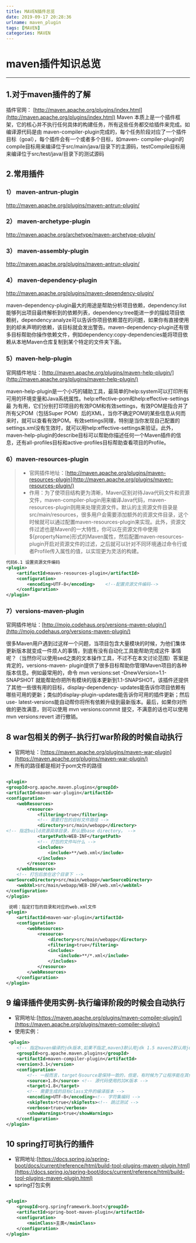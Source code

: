 ```yaml
---
title: MAVEN插件总览
date: 2019-09-17 20:28:36
urlname: maven_plugin
tags: [MAVEN]
categories: MAVEN
---
```

 
# maven插件知识总览
 
---


## 1.对于maven插件的了解
插件官网： [http://maven.apache.org/plugins/index.html](http://maven.apache.org/plugins/index.html)
 Maven 本质上是一个插件框架，它的核心并不执行任何具体的构建任务，所有这些任务都交给插件来完成。如编译源代码是由
 maven-compiler-plugin完成的，每个任务阶段对应了一个插件目标（goal），每个插件会有一个或者多个目标，如maven- compiler-plugin的compile目标用来编译位于src/main/java/目录下的主源码，testCompile目标用来编译位于src/test/java/目录下的测试源码
 　
## 2.常用插件

### 1）  maven-antrun-plugin
http://maven.apache.org/plugins/maven-antrun-plugin/

### 2） maven-archetype-plugin
http://maven.apache.org/archetype/maven-archetype-plugin/
### 3）  maven-assembly-plugin
http://maven.apache.org/plugins/maven-antrun-plugin/
### 4） maven-dependency-plugin
http://maven.apache.org/plugins/maven-dependency-plugin/

maven-dependency-plugin最大的用途是帮助分析项目依赖，dependency:list能够列出项目最终解析到的依赖列表，dependency:tree能进一步的描绘项目依赖树，dependency:analyze可以告诉你项目依赖潜在的问题，如果你有直接使用到的却未声明的依赖，该目标就会发出警告。maven-dependency-plugin还有很多目标帮助你操作依赖文件，例如dependency:copy-dependencies能将项目依赖从本地Maven仓库复制到某个特定的文件夹下面。

### 5）maven-help-plugin
官网插件地址：[http://maven.apache.org/plugins/maven-help-plugin/](http://maven.apache.org/plugins/maven-help-plugin/)

maven-help-plugin是一个小巧的辅助工具，最简单的help:system可以打印所有可用的环境变量和Java系统属性。help:effective-pom和help:effective-settings最 为有用，它们分别打印项目的有效POM和有效settings，有效POM是指合并了所有父POM（包括Super POM）后的XML，当你不确定POM的某些信息从何而来时，就可以查看有效POM。有效settings同理，特别是当你发现自己配置的 settings.xml没有生效时，就可以用help:effective-settings来验证。此外，maven-help-plugin的describe目标可以帮助你描述任何一个Maven插件的信息，还有all-profiles目标和active-profiles目标帮助查看项目的Profile。

### 6）maven-resources-plugin
> - 官网插件地址：[http://maven.apache.org/plugins/maven-resources-plugin](http://maven.apache.org/plugins/maven-resources-plugin/)
> - 作用：为了使项目结构更为清晰，Maven区别对待Java代码文件和资源文件，maven-compiler-plugin用来编译Java代码，maven-resources-plugin则用来处理资源文件。默认的主资源文件目录是src/main/resources，很多用户会需要添加额外的资源文件目录，这个时候就可以通过配置maven-resources-plugin来实现。此外，资源文件过滤也是Maven的一大特性，你可以在资源文件中使用${propertyName}形式的Maven属性，然后配置maven-resources-plugin开启对资源文件的过滤，之后就可以针对不同环境通过命令行或者Profile传入属性的值，以实现更为灵活的构建。

```xml
代码6.1 设置资源文件编码
<plugin>
    <artifactId>maven-resources-plugin</artifactId>
    <configuration>
        <encoding>UTF-8</encoding>    <!--配置资源文件编码-->
    </configuration>
</plugin>

``` 

### 7）versions-maven-plugin

 官网插件地址：[http://mojo.codehaus.org/versions-maven-plugin/](http://mojo.codehaus.org/versions-maven-plugin/)
 
很多Maven用户遇到过这样一个问题，当项目包含大量模块的时候，为他们集体更新版本就变成一件烦人的事情，到底有没有自动化工具能帮助完成这件 事情呢？（当然你可以使用sed之类的文本操作工具，不过不在本文讨论范围）答案是肯定的，versions-maven- plugin提供了很多目标帮助你管理Maven项目的各种版本信息。例如最常用的，命令 mvn versions:set -DnewVersion=1.1-SNAPSHOT 就能帮助你把所有模块的版本更新到1.1-SNAPSHOT。该插件还提供了其他一些很有用的目标，display-dependency- updates能告诉你项目依赖有哪些可用的更新；类似的display-plugin-updates能告诉你可用的插件更新；然后use- latest-versions能自动帮你将所有依赖升级到最新版本。最后，如果你对所做的更改满意，则可以使用 mvn versions:commit 提交，不满意的话也可以使用 mvn versions:revert 进行撤销。

## 8 war包相关的例子-执行打war阶段的时候自动执行

- 官网地址：[https://maven.apache.org/plugins/maven-war-plugin](https://maven.apache.org/plugins/maven-war-plugin/)
- 所有的路径都是相对于pom文件的路径

 <!-- maven-war-plugin：mvn install可以将项目打成war包 -->
```xml

<plugin>
<groupId>org.apache.maven.plugins</groupId>
<artifactId>maven-war-plugin</artifactId>
<configuration>
    <webResources>
        <resource>
            <filtering>true</filtering>
            <!-- 需要打包的目标文件路径 -->
            <directory>src/main/webapp</directory>
<!-- 指定build资源具体目录，默认是base directory。 -->
            <targetPath>WEB-INF</targetPath>
            <!-- 打包的文件叫什么 -->
            <includes>
                <include>**/web.xml</include>
            </includes>
        </resource>
    </webResources>
    <!-- 打包后放在这个目录下 -->
<warSourceDirectory>src/main/webapp</warSourceDirectory>
    <webXml>src/main/webapp/WEB-INF/web.xml</webXml>
</configuration>
</plugin>
```

```xml
 说明：指定打包的目录和对应的web.xml文件
<plugin>
    <artifactId>maven-war-plugin</artifactId>
    <configuration>
        <webResources>
            <resource>
                <directory>src/main/webapp</directory>
                <filtering>true</filtering>
                <includes>
                    <include>**/*.xml</include>
                </includes>
            </resource>
        </webResources>
    </configuration>
</plugin>

```
## 9 编译插件使用实例-执行编译阶段的时候会自动执行

- 官网地址:[https://maven.apache.org/plugins/maven-compiler-plugin/](https://maven.apache.org/plugins/maven-compiler-plugin/)
- 使用实例：
```xml
 <plugin>                 
    <!-- 指定maven编译的jdk版本,如果不指定,maven3默认用jdk 1.5 maven2默认用jdk1.3 --> 
    <groupId>org.apache.maven.plugins</groupId> 
    <artifactId>maven-compiler-plugin</artifactId>  
    <version>3.1</version>  
    <configuration>      
        <!-- 一般而言，target与source是保持一致的，但是，有时候为了让程序能在其他版本的jdk中运行(对于低版本目标jdk，源代码中不能使用低版本jdk中不支持的语法)，会存在target不同于source的情况 -->                    
        <source>1.8</source> <!-- 源代码使用的JDK版本 -->
        <target>1.8</target> 
        <!-- 需要生成的目标class文件的编译版本 --> 
        <encoding>UTF-8</encoding><!-- 字符集编码 -->
        <skipTests>true</skipTests><!-- 跳过测试 --> 
        <verbose>true</verbose>
        <showWarnings>true</showWarnings>               
    </configuration>  
</plugin>
```
## 10 spring打可执行的插件
- 官网地址:[https://docs.spring.io/spring-boot/docs/current/reference/html/build-tool-plugins-maven-plugin.html](https://docs.spring.io/spring-boot/docs/current/reference/html/build-tool-plugins-maven-plugin.html)
- spring打包实例
```xml

<plugin>
	<groupId>org.springframework.boot</groupId>
	<artifactId>spring-boot-maven-plugin</artifactId>
	<configuration>
		<mainClass>主类</mainClass>
	</configuration>
</plugin>
```

 